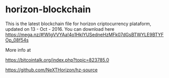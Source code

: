 # horizon-blockchain

This is the latest blockchain file for horizon criptocurrency plataform, updated on 13 - Oct - 2016.
You can download here https://mega.nz/#!WIgVVYAa!4o1HklYUSedneHzMFk07dGsBTWYLE9BTYFOp_08f54s

More info at

https://bitcointalk.org/index.php?topic=823785.0

https://github.com/NeXTHorizon/hz-source
